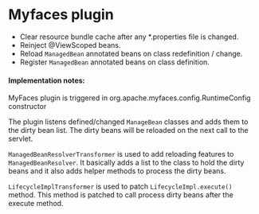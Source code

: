Myfaces plugin
==================
- Clear resource bundle cache after any *.properties file is changed.
- Reinject @ViewScoped beans.
- Reload `ManagedBean` annotated beans on class redefinition / change.
- Register `ManagedBean` annotated beans on class definition.

#### Implementation notes:
MyFaces plugin is triggered in org.apache.myfaces.config.RuntimeConfig constructor

The plugin listens defined/changed `ManageBean` classes and 
adds them to the dirty bean list. The dirty beans will be reloaded
on the next call to the servlet.

`ManagedBeanResolverTransformer` is used to add reloading features to 
`ManagedBeanResolver`. It basically adds a list to the class to hold the dirty beans 
and it also adds helper methods to process the dirty beans. 

`LifecycleImplTransformer` is used to patch `LifecycleImpl.execute()` method.
This method is patched to call process dirty beans after the execute method. 
